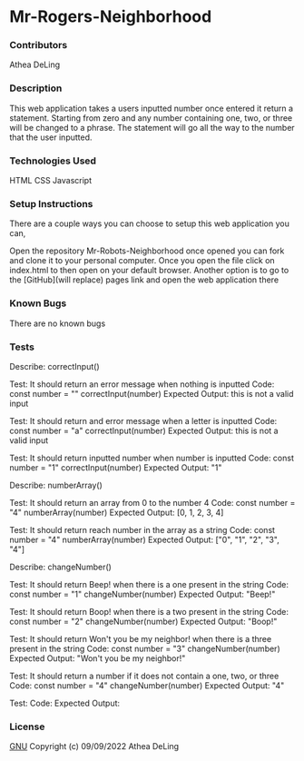 # Mr-Rogers-Neighborhood
### Contributors
Athea DeLing
### Description
This web application takes a users inputted number once entered it return a statement. Starting from zero and any number containing one, two, or three will be changed to a phrase. The statement will go all the way to the number that the user inputted.
### Technologies Used
HTML
CSS
Javascript
### Setup Instructions
There are a couple ways you can choose to setup this web application you can,

Open the repository Mr-Robots-Neighborhood once opened you can fork and clone it to your personal computer.
Once you open the file click on index.html to then open on your default browser.
Another option is to go to the [GitHub](will replace) pages link and open the web application there
### Known Bugs
There are no known bugs
### Tests
Describe: correctInput()
 
Test: It should return an error message when nothing is inputted
Code:
const number = ""
correctInput(number)
Expected Output: this is not a valid input

Test: It should return and error message when a letter is inputted
Code:
const number = "a"
correctInput(number)
Expected Output: this is not a valid input

Test: It should return inputted number when number is inputted
Code:
const number = "1"
correctInput(number)
Expected Output: "1"

Describe: numberArray()

Test: It should return an array from 0 to the number 4
Code:
const number = "4"
numberArray(number)
Expected Output: [0, 1, 2, 3, 4]

Test: It should return reach number in the array as a string
Code:
const number = "4"
numberArray(number)
Expected Output: ["0", "1", "2", "3", "4"]

Describe: changeNumber()

Test: It should return Beep! when there is a one present in the string
Code:
const number = "1"
changeNumber(number)
Expected Output: "Beep!"

Test: It should return Boop! when there is a two present in the string
Code:
const number = "2"
changeNumber(number)
Expected Output: "Boop!"

Test: It should return Won't you be my neighbor! when there is a three present in the string
Code:
const number = "3"
changeNumber(number)
Expected Output: "Won't you be my neighbor!"

Test: It should return a number if it does not contain a one, two, or three
Code:
const number = "4"
changeNumber(number)
Expected Output: "4"

Test:
Code:
Expected Output:
### License
[GNU](https://choosealicense.com/licenses/gpl-3.0/) Copyright (c) 09/09/2022 Athea DeLing